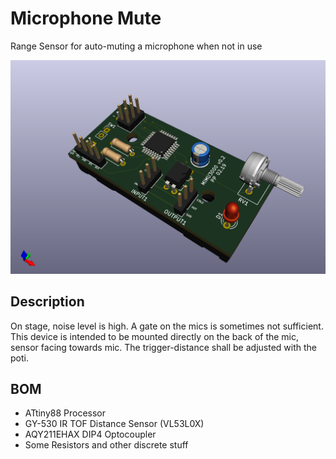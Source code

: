 # Microphone Mute
Range Sensor for auto-muting a microphone when not in use

![board3d](render/board3d.png)

## Description
On stage, noise level is high. A gate on the mics is sometimes not sufficient.
This device is intended to be mounted directly on the back of the mic, sensor facing towards mic.
The trigger-distance shall be adjusted with the poti.

## BOM
- ATtiny88 Processor
- GY-530 IR TOF Distance Sensor (VL53L0X)
- AQY211EHAX DIP4 Optocoupler
- Some Resistors and other discrete stuff
